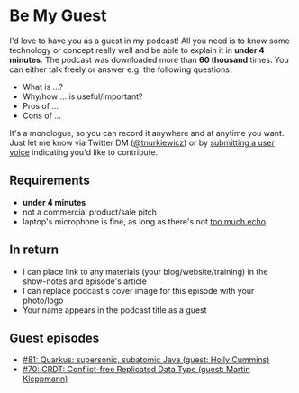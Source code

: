 # Be My Guest

I'd love to have you as a guest in my podcast!
All you need is to know some technology or concept really well and be able to explain it in **under 4 minutes**.
The podcast was downloaded more than **60 thousand** times.
You can either talk freely or answer e.g. the following questions:

* What is ...?
* Why/how ... is useful/important?
* Pros of ...
* Cons of ...

It's a monologue, so you can record it anywhere and at anytime you want.
Just let me know via Twitter DM ([@tnurkiewicz](https://twitter.com/tnurkiewicz)) or by [submitting a user voice](https://github.com/nurkiewicz/256/issues/new/choose) indicating you'd like to contribute.

## Requirements

* **under 4 minutes**
* not a commercial product/sale pitch
* laptop's microphone is fine, as long as there's not [too much echo](https://www.youtube.com/watch?v=xgL51PXBd1A)

## In return

* I can place link to any materials (your blog/website/training) in the show-notes and episode's article
* I can replace podcast's cover image for this episode with your photo/logo
* Your name appears in the podcast title as a guest

## Guest episodes

* [#81: Quarkus: supersonic, subatomic Java (guest: Holly Cummins)](https://nurkiewicz.com/81)
* [#70: CRDT: Conflict-free Replicated Data Type (guest: Martin Kleppmann)](https://nurkiewicz.com/70)
